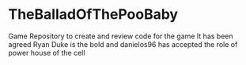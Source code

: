 # TheBalladOfThePooBaby
Game Repository to create and review code for the game
It has been agreed Ryan Duke is the bold and danielos96 has accepted the role of power house of the cell
